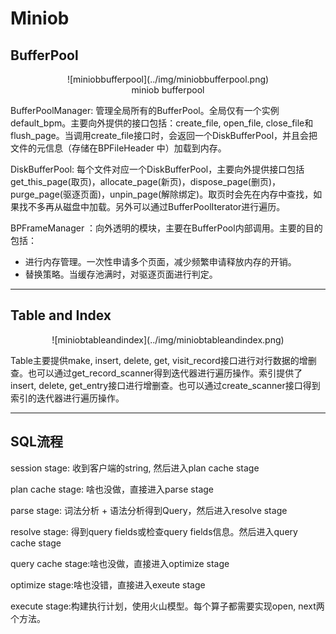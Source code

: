# Miniob

## BufferPool

<center>
  ![miniobbufferpool](../img/miniobbufferpool.png)
  <br>
    <div>miniob bufferpool</div>
</center>

BufferPoolManager: 管理全局所有的BufferPool。全局仅有一个实例default_bpm。主要向外提供的接口包括：create_file, open_file, close_file和flush_page。当调用create_file接口时，会返回一个DiskBufferPool，并且会把文件的元信息（存储在BPFileHeader 中）加载到内存。

DiskBufferPool: 每个文件对应一个DiskBufferPool，主要向外提供接口包括get_this_page(取页)，allocate_page(新页)，dispose_page(删页)，purge_page(驱逐页面)，unpin_page(解除绑定)。取页时会先在内存中查找，如果找不多再从磁盘中加载。另外可以通过BufferPoolIterator进行遍历。

BPFrameManager ：向外透明的模块，主要在BufferPool内部调用。主要的目的包括：

- 进行内存管理。一次性申请多个页面，减少频繁申请释放内存的开销。
- 替换策略。当缓存池满时，对驱逐页面进行判定。

------

## **Table and Index**

<center>
  ![miniobtableandindex](../img/miniobtableandindex.png)
  <br>
</center>

Table主要提供make, insert, delete, get, visit_record接口进行对行数据的增删查。也可以通过get_record_scanner得到迭代器进行遍历操作。索引提供了insert, delete, get_entry接口进行增删查。也可以通过create_scanner接口得到索引的迭代器进行遍历操作。

------

## SQL流程

session stage: 收到客户端的string, 然后进入plan cache stage

plan cache stage: 啥也没做，直接进入parse stage

parse stage: 词法分析 + 语法分析得到Query，然后进入resolve stage

resolve stage: 得到query fields或检查query fields信息。然后进入query cache stage

query cache stage:啥也没做，直接进入optimize stage

optimize stage:啥也没错，直接进入exeute stage

execute stage:构建执行计划，使用火山模型。每个算子都需要实现open, next两个方法。



